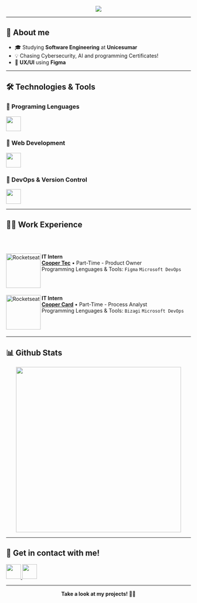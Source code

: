 

<p align="center">
  <a href="https://github.com/DenverCoder1/readme-typing-svg">
    <img src="https://readme-typing-svg.herokuapp.com?font=Time+New+Roman&color=cyan&size=25&center=true&vCenter=true&width=600&height=100&lines=Welcome+to+my+profile!">
  </a>
</p>

---

## 🚀 About me

- 🎓 Studying **Software Engineering** at **Unicesumar**
- 💡 Chasing Cybersecurity, AI and programming Certificates!
- 🎨 **UX/UI** using **Figma**
 
---

## 🛠️ Technologies & Tools

### 🔹 Programing Lenguages
<p align="left">
  <img src="https://skillicons.dev/icons?i=c,js" height="40"/>
</p>

### 🔹 Web Development
<p align="left">
  <img src="https://skillicons.dev/icons?i=html,css,bootstrap,sass" height="40"/>
</p>

### 🔹 DevOps & Version Control
<p align="left">
  <img src="https://skillicons.dev/icons?i=git,github" height="40"/>
</p>

---
## 🧑‍💼 Work Experience

<br></br>

<img align="left" height="94px" width="94px" alt="Rocketseat" src="https://media.licdn.com/dms/image/v2/C560BAQGRE-eKf4a2ow/company-logo_200_200/company-logo_200_200/0/1630600972215/cooper_tec_logo?e=2147483647&v=beta&t=HGXUNKyBHqqzXKBm-4-GIeXlRKyD-aTb1H3KmusLQn0"/>

**IT Intern** \
[**Cooper Tec**](https://www.coopertec.com.br/) • Part-Time - Product Owner \
Programming Lenguages & Tools: `Figma` `Microsoft DevOps`

<br></br>



<img align="left" height="94px" width="94px" alt="Rocketseat" src="https://media.licdn.com/dms/image/v2/D4D0BAQERzyQbzwrXng/company-logo_200_200/company-logo_200_200/0/1735564673532/coopercardbr_logo?e=2147483647&v=beta&t=zL6EsZ4LTeLJNs1VvbFe_Bu16jBjkj3xRUxUcov1w9Q"/>

**IT Intern** \
[**Cooper Card**](https://www.coopercard.com.br/Portal/) • Part-Time - Process Analyst\
Programming Lenguages & Tools: `Bizagi` `Microsoft DevOps`

<br></br>

---


## 📊 Github Stats

<div align="center">
  <a href="https://github.com/filiperuizb">
    <img src="https://github-readme-stats.vercel.app/api?username=EnzoBettini&theme=dark&show_icons=true" width="450"/>
  </a>
</div>

---

## 🤝 Get in contact with me!

<p align="left">
  <a href="mailto:enzobettini@hotmail.com">
    <img src="https://skillicons.dev/icons?i=gmail" height="40"/>
  </a>
  <a href="https://www.linkedin.com/in/enzo-ayres-bettini-744a692bb/">
    <img src="https://skillicons.dev/icons?i=linkedin" height="40"/>
  </a>
  </p>


---

<div align="center">
  <b>Take a look at my projects! 🚀✨</b>
</div>
